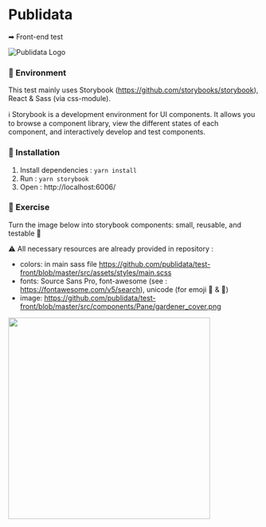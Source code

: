 # Publidata
➡ Front-end test

![Publidata Logo](https://s3-eu-west-1.amazonaws.com/publidata-prod/resources/29+Cover+1500x500%402X.jpg "Publidata Logo")

### 🌳 Environment

This test mainly uses Storybook (https://github.com/storybooks/storybook), React & Sass (via css-module).

ℹ Storybook is a development environment for UI components. It allows you to browse a component library, view the different states of each component, and interactively develop and test components.

### 🔌 Installation

1. Install dependencies : `yarn install`
2. Run : `yarn storybook`
3. Open : http://localhost:6006/

### 💪 Exercise

Turn the image below into storybook components: small, reusable, and testable 🐒

:warning: All necessary resources are already provided in repository :

- colors: in main sass file https://github.com/publidata/test-front/blob/master/src/assets/styles/main.scss
- fonts: Source Sans Pro, font-awesome (see : https://fontawesome.com/v5/search), unicode (for emoji 🐝 & 🙆)
- image: https://github.com/publidata/test-front/blob/master/src/components/Pane/gardener_cover.png

<img src="https://s3-eu-west-1.amazonaws.com/publidata-prod/resources/sample.png" width="405">
